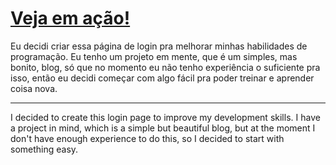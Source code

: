 # [Veja em ação!](https://yokiitos.github.io/notcrunchy-loginpage/)

Eu decidi criar essa página de login pra melhorar minhas habilidades de programação.
Eu tenho um projeto em mente, que é um simples, mas bonito, blog, só que no momento eu não tenho experiência o suficiente pra isso, então eu decidi começar com algo fácil pra poder treinar e aprender coisa nova.

---

I decided to create this login page to improve my development skills.
I have a project in mind, which is a simple but beautiful blog, but at the moment I don't have enough experience to do this, so I decided to start with something easy.
